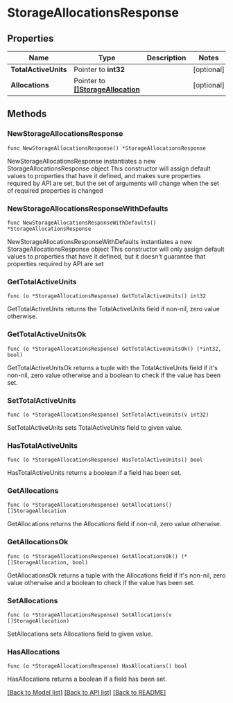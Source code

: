 # StorageAllocationsResponse

## Properties

Name | Type | Description | Notes
------------ | ------------- | ------------- | -------------
**TotalActiveUnits** | Pointer to **int32** |  | [optional] 
**Allocations** | Pointer to [**[]StorageAllocation**](StorageAllocation.md) |  | [optional] 

## Methods

### NewStorageAllocationsResponse

`func NewStorageAllocationsResponse() *StorageAllocationsResponse`

NewStorageAllocationsResponse instantiates a new StorageAllocationsResponse object
This constructor will assign default values to properties that have it defined,
and makes sure properties required by API are set, but the set of arguments
will change when the set of required properties is changed

### NewStorageAllocationsResponseWithDefaults

`func NewStorageAllocationsResponseWithDefaults() *StorageAllocationsResponse`

NewStorageAllocationsResponseWithDefaults instantiates a new StorageAllocationsResponse object
This constructor will only assign default values to properties that have it defined,
but it doesn't guarantee that properties required by API are set

### GetTotalActiveUnits

`func (o *StorageAllocationsResponse) GetTotalActiveUnits() int32`

GetTotalActiveUnits returns the TotalActiveUnits field if non-nil, zero value otherwise.

### GetTotalActiveUnitsOk

`func (o *StorageAllocationsResponse) GetTotalActiveUnitsOk() (*int32, bool)`

GetTotalActiveUnitsOk returns a tuple with the TotalActiveUnits field if it's non-nil, zero value otherwise
and a boolean to check if the value has been set.

### SetTotalActiveUnits

`func (o *StorageAllocationsResponse) SetTotalActiveUnits(v int32)`

SetTotalActiveUnits sets TotalActiveUnits field to given value.

### HasTotalActiveUnits

`func (o *StorageAllocationsResponse) HasTotalActiveUnits() bool`

HasTotalActiveUnits returns a boolean if a field has been set.

### GetAllocations

`func (o *StorageAllocationsResponse) GetAllocations() []StorageAllocation`

GetAllocations returns the Allocations field if non-nil, zero value otherwise.

### GetAllocationsOk

`func (o *StorageAllocationsResponse) GetAllocationsOk() (*[]StorageAllocation, bool)`

GetAllocationsOk returns a tuple with the Allocations field if it's non-nil, zero value otherwise
and a boolean to check if the value has been set.

### SetAllocations

`func (o *StorageAllocationsResponse) SetAllocations(v []StorageAllocation)`

SetAllocations sets Allocations field to given value.

### HasAllocations

`func (o *StorageAllocationsResponse) HasAllocations() bool`

HasAllocations returns a boolean if a field has been set.


[[Back to Model list]](../README.md#documentation-for-models) [[Back to API list]](../README.md#documentation-for-api-endpoints) [[Back to README]](../README.md)


